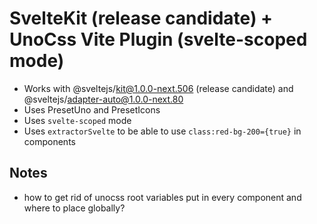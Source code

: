 # SvelteKit (release candidate) + UnoCss Vite Plugin (svelte-scoped mode)

- Works with @sveltejs/kit@1.0.0-next.506 (release candidate) and @sveltejs/adapter-auto@1.0.0-next.80
- Uses PresetUno and PresetIcons
- Uses `svelte-scoped` mode
- Uses `extractorSvelte` to be able to use `class:red-bg-200={true}` in components

## Notes

- how to get rid of unocss root variables put in every component and where to place globally?